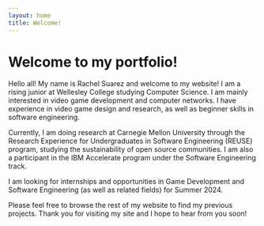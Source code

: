 ```yaml
---
layout: home
title: Welcome!
---
```


# Welcome to my portfolio!

Hello all! My name is Rachel Suarez and welcome to my website! I am a rising junior at Wellesley College studying Computer Science. I am mainly interested in video game development and computer networks. I have experience in video game design and research, as well as beginner skills in software engineering. 

Currently, I am doing research at Carnegie Mellon University through the Research Experience for Undergraduates in Software Engineering (REUSE) program, studying the sustainability of open source communities. I am also a participant in the IBM Accelerate program under the Software Engineering track. 

I am looking for internships and opportunities in Game Development and Software Engineering (as well as related fields) for Summer 2024. 

Please feel free to browse the rest of my website to find my previous projects. Thank you for visiting my site and I hope to hear from you soon!
